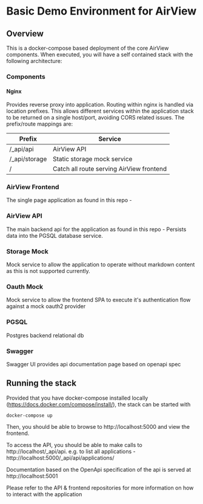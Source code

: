 # Basic Demo Environment for AirView

## Overview
This is a docker-compose based deployment of the core AirView components. When executed, you will have a self contained stack with the following architecture:


### Components
#### Nginx
Provides reverse proxy into application. Routing within nginx is handled via location prefixes. This allows different services within the application stack to be returned on a single host/port, avoiding CORS related issues. The prefix/route mappings are:

| Prefix       | Service   |
|--------------|-----------|
|/_api/api     | AirView API
|/_api/storage | Static storage mock service
|/             | Catch all route serving AirView frontend 


### AirView Frontend
The single page application as found in this repo - 

### AirView API
The main backend api for the application as found in this repo - 
Persists data into the PGSQL database service.

### Storage Mock
Mock service to allow the application to operate without markdown content as this is not supported currently.

### Oauth Mock
Mock service to allow the frontend SPA to execute it's authentication flow against a mock oauth2 provider

### PGSQL
Postgres backend relational db

### Swagger
Swagger UI provides api documentation page based on openapi spec

## Running the stack
Provided that you have docker-compose installed locally (https://docs.docker.com/compose/install/), the stack can be started with 

```docker-compose up```

Then, you should be able to browse to http://localhost:5000 and view the frontend.

To access the API, you should be able to make calls to http://localhost/_api/api. e.g. to list all applications - http://localhost:5000/_api/api/applications/

Documentation based on the OpenApi specification of the api is served at http://localhost:5001

Please refer to the API & frontend repositories for more information on how to interact with the application

